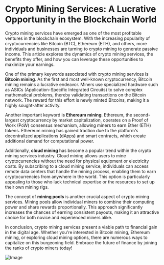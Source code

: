 # Crypto Mining Services: A Lucrative Opportunity in the Blockchain World

Crypto mining services have emerged as one of the most profitable ventures in the blockchain ecosystem. With the increasing popularity of cryptocurrencies like Bitcoin (BTC), Ethereum (ETH), and others, more individuals and businesses are turning to crypto mining to generate passive income. This article explores the dynamics of crypto mining services, the benefits they offer, and how you can leverage these opportunities to maximize your earnings.

One of the primary keywords associated with crypto mining services is **Bitcoin mining**. As the first and most well-known cryptocurrency, Bitcoin mining remains a lucrative endeavor. Miners use specialized hardware such as ASICs (Application-Specific Integrated Circuits) to solve complex mathematical problems, thereby validating transactions on the Bitcoin network. The reward for this effort is newly minted Bitcoins, making it a highly sought-after activity.

Another important keyword is **Ethereum mining**. Ethereum, the second-largest cryptocurrency by market capitalization, operates on a Proof of Work (PoW) consensus mechanism, allowing miners to earn Ether (ETH) tokens. Ethereum mining has gained traction due to the platform's decentralized applications (dApps) and smart contracts, which create additional demand for computational power.

Additionally, **cloud mining** has become a popular trend within the crypto mining services industry. Cloud mining allows users to mine cryptocurrencies without the need for physical equipment or electricity costs. By subscribing to a cloud mining service, individuals can access remote data centers that handle the mining process, enabling them to earn cryptocurrencies from anywhere in the world. This option is particularly appealing to those who lack technical expertise or the resources to set up their own mining rigs.

The concept of **mining pools** is another crucial aspect of crypto mining services. Mining pools allow individual miners to combine their computing power and share rewards proportionally. This approach significantly increases the chances of earning consistent payouts, making it an attractive choice for both novice and experienced miners alike.

In conclusion, crypto mining services present a viable path to financial gain in the digital age. Whether you're interested in Bitcoin mining, Ethereum mining, or exploring cloud mining options, there are numerous ways to capitalize on this burgeoning field. Embrace the future of finance by joining the ranks of crypto miners today! 

![Image](https://github.com/user-attachments/assets/057c907c-805e-4310-a052-f5031067f3de)
